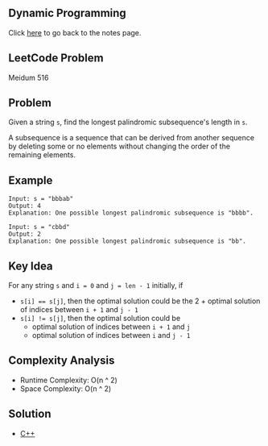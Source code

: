 ## Dynamic Programming
Click [here](../../dynamic_programming/notes.md) to go back to the notes page.

## LeetCode Problem
Meidum 516

## Problem
Given a string `s`, find the longest palindromic subsequence's length in `s`.

A subsequence is a sequence that can be derived from another sequence by deleting some or no elements without changing the order of the remaining elements.

## Example
```
Input: s = "bbbab"
Output: 4
Explanation: One possible longest palindromic subsequence is "bbbb".

Input: s = "cbbd"
Output: 2
Explanation: One possible longest palindromic subsequence is "bb".
```

## Key Idea
For any string `s` and `i = 0` and `j = len - 1` initially, if
- `s[i] == s[j]`, then the optimal solution could be the 2 + optimal solution of indices between `i + 1` and `j - 1`
- `s[i] != s[j]`, then the optimal solution could be
  - optimal solution of indices between `i + 1` and `j`
  - optimal solution of indices between `i` and `j - 1`

## Complexity Analysis
- Runtime Complexity: O(n ^ 2)
- Space Complexity: O(n ^ 2)

## Solution
- [C++](solution.cpp)